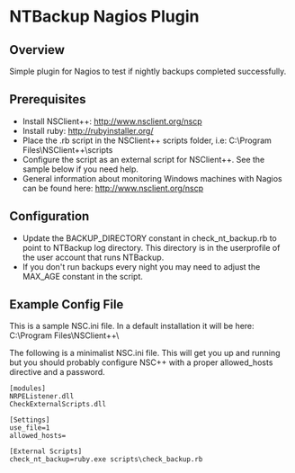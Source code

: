 NTBackup Nagios Plugin
======================

Overview
--------

Simple plugin for Nagios to test if nightly backups completed successfully.

Prerequisites
-------------
 * Install NSClient++: http://www.nsclient.org/nscp
 * Install ruby: http://rubyinstaller.org/
 * Place the .rb script in the NSClient++ scripts folder, i.e: C:\Program Files\NSClient++\scripts
 * Configure the script as an external script for NSClient++. See the sample below if you need help.
 * General information about monitoring Windows machines with Nagios can be found here: http://www.nsclient.org/nscp

Configuration
-------------
* Update the BACKUP_DIRECTORY constant in check_nt_backup.rb to point to NTBackup log directory. This directory
is in the userprofile of the user account that runs NTBackup.
* If you don't run backups every night you may need to adjust the MAX_AGE constant in the script.

Example Config File
-------------------
This is a sample NSC.ini file. In a default installation it will be here: C:\Program Files\NSClient++\

The following is a minimalist NSC.ini file. This will get you up and running but you should
probably configure NSC++ with a proper allowed_hosts directive and a password.

    [modules]
    NRPEListener.dll
    CheckExternalScripts.dll

    [Settings]
    use_file=1
    allowed_hosts=

    [External Scripts]
    check_nt_backup=ruby.exe scripts\check_backup.rb
